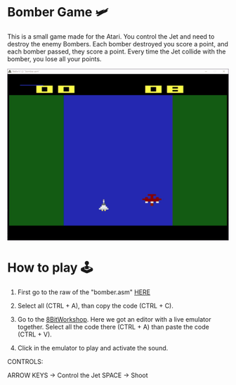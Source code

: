 # Bomber Game 🛩

This is a small game made for the Atari. You control the Jet and need to destroy the enemy Bombers. Each bomber destroyed you score a point, and each bomber passed, they score a point. Every time the Jet collide with the bomber, you lose all your points.

![Bomber Gamer GIF](https://github.com/lucpena/Atari2600/blob/master/9.%20Bomber%20(Game)/ss/bomber.gif)

# How to play 🕹

1. First go to the raw of the "bomber.asm" [HERE](https://raw.githubusercontent.com/lucpena/Atari2600/master/9.%20Bomber%20(Game)/bomber.asm)

2. Select all (CTRL + A), than copy the code (CTRL + C).

3. Go to the [8BitWorkshop](https://8bitworkshop.com/v3.5.1). Here we got an editor with a live emulator together. Select all the code there (CTRL + A) than paste the code (CTRL + V).

4. Click in the emulator to play and activate the sound.

CONTROLS:

ARROW KEYS -> Control the Jet
SPACE -> Shoot
